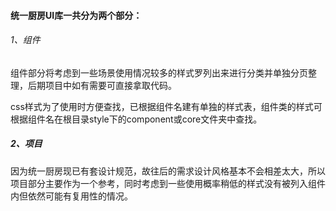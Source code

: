 #### 统一厨房UI库一共分为两个部分：

###### 1、组件
组件部分将考虑到一些场景使用情况较多的样式罗列出来进行分类并单独分页整理，后期项目中如有需要可直接拿取代码。

css样式为了使用时方便查找，已根据组件名建有单独的样式表，组件类的样式可根据组件名在根目录style下的component或core文件夹中查找。


##### 2、项目
因为统一厨房现已有套设计规范，故往后的需求设计风格基本不会相差太大，所以项目部分主要作为一个参考，同时考虑到一些使用概率稍低的样式没有被列入组件内但依然可能有复用性的情况。
